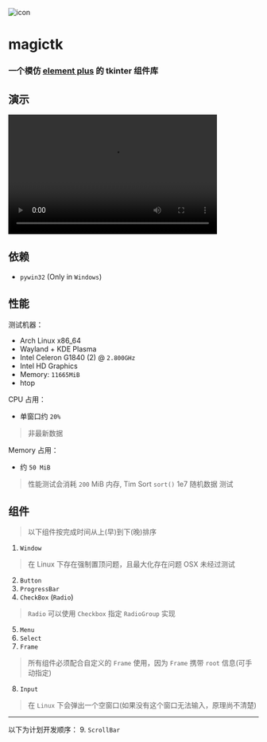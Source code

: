 ![icon](http://git.hmtsai.cn/cxykevin/magictk-img-readme/raw/branch/master/icon.ico)
#                  magictk
### 一个模仿 [element plus](https://element-plus.org/) 的 tkinter 组件库

## 演示
<video width="420" height="240" controls="" src="/cxykevin/magictk-img-readme/raw/branch/master/2024-04-05_show.mp4">
<strong>您的浏览器不支持使用 HTML5 'video' 标签。</strong>
</video>

## 依赖
- `pywin32` (Only in `Windows`)

## 性能
测试机器：  
- Arch Linux x86_64
- Wayland + KDE Plasma
- Intel Celeron G1840 (2) @ `2.800GHz`
- Intel HD Graphics
- Memory: `11665MiB`
- htop

CPU 占用：
- 单窗口约 `20%`
> 非最新数据

Memory 占用：
- 约 `50 MiB`

> 性能测试会消耗 `200` MiB 内存, Tim Sort `sort()` 1e7 随机数据 测试

## 组件
> 以下组件按完成时间从上(早)到下(晚)排序
1. `Window`
  > 在 Linux 下存在强制置顶问题，且最大化存在问题
  > OSX 未经过测试
2. `Button`
3. `ProgressBar`
4. `CheckBox` (`Radio`)
  > `Radio` 可以使用 `Checkbox` 指定 `RadioGroup` 实现
5. `Menu`
6. `Select`
7. `Frame`
  > 所有组件必须配合自定义的 `Frame` 使用，因为 `Frame` 携带 `root` 信息(可手动指定)
8. `Input`
  > 在 `Linux` 下会弹出一个空窗口(如果没有这个窗口无法输入，原理尚不清楚)
---

以下为计划开发顺序：
9. `ScrollBar`
